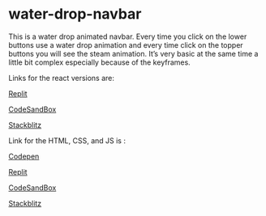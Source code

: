 # water-drop-navbar

This is a water drop animated navbar. Every time you click on the lower buttons use a water drop animation and every time click on the topper buttons you will see the steam animation. It’s very basic at the same time a little bit complex especially because of the keyframes.

Links for the react versions are: 

[Replit](https://replit.com/@farbodesham/water-drop-navbar)

[CodeSandBox](https://codesandbox.io/s/water-drop-navbar-g6wmxv)

[Stackblitz](https://stackblitz.com/edit/water-drop-navbar?file=src/index.js&hideDevTools=1)

Link for the HTML, CSS, and JS is : 

[Codepen](https://codepen.io/pen?template=jOKrzVL)

[Replit](https://replit.com/@farbodesham/water-drop-navbar-html-css-js?v=1)

[CodeSandBox](https://codesandbox.io/s/water-drop-navbar-static-cyckk0)

[Stackblitz](https://stackblitz.com/edit/web-platform-nqg8ga?file=script.js&hideDevTools=1)
